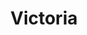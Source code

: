 ---
title: "Victoria"
year: 2015
rating: 3
stars: "★★★"
rewatched: false
permalink: "victoria-2015"
watched_on: 2023-05-21
---